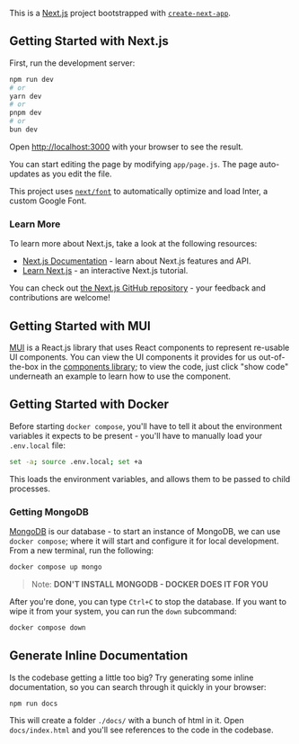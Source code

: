This is a [Next.js](https://nextjs.org/) project bootstrapped with [`create-next-app`](https://github.com/vercel/next.js/tree/canary/packages/create-next-app).

## Getting Started with Next.js

First, run the development server:

```bash
npm run dev
# or
yarn dev
# or
pnpm dev
# or
bun dev
```

Open [http://localhost:3000](http://localhost:3000) with your browser to see the result.

You can start editing the page by modifying `app/page.js`. The page auto-updates as you edit the file.

This project uses [`next/font`](https://nextjs.org/docs/basic-features/font-optimization) to automatically optimize and load Inter, a custom Google Font.

### Learn More

To learn more about Next.js, take a look at the following resources:

- [Next.js Documentation](https://nextjs.org/docs) - learn about Next.js features and API.
- [Learn Next.js](https://nextjs.org/learn) - an interactive Next.js tutorial.

You can check out [the Next.js GitHub repository](https://github.com/vercel/next.js/) - your feedback and contributions are welcome!

## Getting Started with MUI

[MUI](https://mui.com/) is a React.js library that uses React components to represent re-usable
UI components. You can view the UI components it provides for us out-of-the-box in the
[components library](https://mui.com/material-ui/all-components/); to view the code, just click
"show code" underneath an example to learn how to use the component.

## Getting Started with Docker

Before starting `docker compose`, you'll have to tell it about the environment variables
it expects to be present - you'll have to manually load your `.env.local` file:

```bash
set -a; source .env.local; set +a
```

This loads the environment variables, and allows them to be passed to child processes.

### Getting MongoDB

[MongoDB](https://www.mongodb.com/) is our database - to start an instance of MongoDB, we can use
`docker compose`; where it will start and configure it for local development. From a new terminal,
run the following:

```bash
docker compose up mongo
```

> Note: __DON'T INSTALL MONGODB - DOCKER DOES IT FOR YOU__

After you're done, you can type `Ctrl+C` to stop the database. If you want to wipe it from your
system, you can run the `down` subcommand:

```bash
docker compose down
```

## Generate Inline Documentation

Is the codebase getting a little too big? Try generating some inline documentation, so you can
search through it quickly in your browser:

```bash
npm run docs
```

This will create a folder `./docs/` with a bunch of html in it. Open `docs/index.html` and you'll
see references to the code in the codebase.
